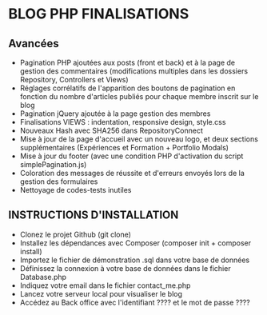 # BLOG PHP FINALISATIONS

## Avancées
- Pagination PHP ajoutées aux posts (front et back) et à la page de gestion des commentaires (modifications multiples dans les dossiers Repository, Controllers et Views)
- Réglages corrélatifs de l'apparition des boutons de pagination en fonction du nombre d'articles publiés pour chaque membre inscrit sur le blog 
- Pagination jQuery ajoutée à la page gestion des membres
- Finalisations VIEWS : indentation, responsive design, style.css
- Nouveaux Hash avec SHA256 dans RepositoryConnect
- Mise à jour de la page d'accueil avec un nouveau logo, et deux sections supplémentaires (Expériences et Formation + Portfolio Modals)
- Mise à jour du footer (avec une condition PHP d'activation du script simplePagination.js)
- Coloration des messages de réussite et d'erreurs envoyés lors de la gestion des formulaires
- Nettoyage de codes-tests inutiles

## INSTRUCTIONS D'INSTALLATION
* Clonez le projet Github (git clone)
* Installez les dépendances avec Composer (composer init + composer install)
* Importez le fichier de démonstration .sql dans votre base de données
* Définissez la connexion à votre base de données dans le fichier Database.php
* Indiquez votre email dans le fichier contact_me.php
* Lancez votre serveur local pour visualiser le blog
* Accédez au Back office avec l'identifiant ???? et le mot de passe ????


